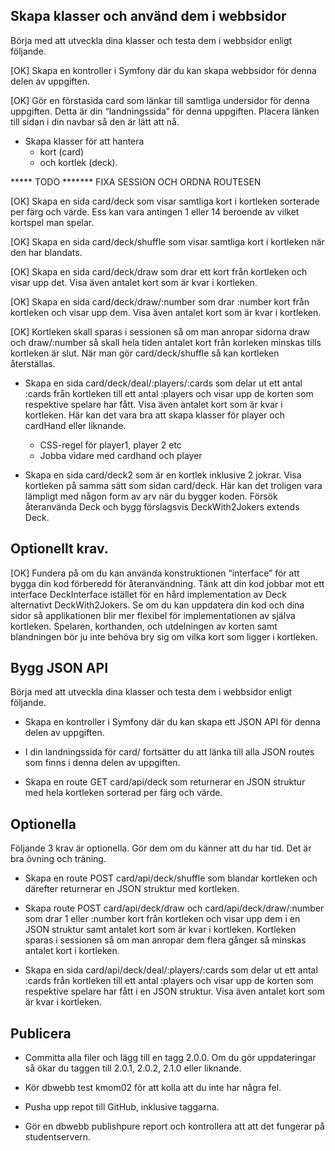 Skapa klasser och använd dem i webbsidor
----------------------------------------

Börja med att utveckla dina klasser och testa dem i webbsidor enligt följande.

[OK] Skapa en kontroller i Symfony där du kan skapa webbsidor för denna delen av uppgiften.

[OK] Gör en förstasida card som länkar till samtliga undersidor för denna uppgiften. Detta är din “landningssida” för denna uppgiften. Placera länken till sidan i din navbar så den är lätt att nå.

* Skapa klasser för att hantera 
    * kort (card) 
    * och kortlek (deck). 

***** TODO *******
FIXA SESSION OCH ORDNA ROUTESEN
    
[OK] Skapa en sida card/deck som visar samtliga kort i kortleken sorterade per färg och värde. Ess kan vara antingen 1 eller 14 beroende av vilket kortspel man spelar.

[OK] Skapa en sida card/deck/shuffle som visar samtliga kort i kortleken när den har blandats.

[OK] Skapa en sida card/deck/draw som drar ett kort från kortleken och visar upp det. Visa även antalet kort som är kvar i kortleken.

[OK] Skapa en sida card/deck/draw/:number som drar :number kort från kortleken och visar upp dem. Visa även antalet kort som är kvar i kortleken.

[OK] Kortleken skall sparas i sessionen så om man anropar sidorna draw och draw/:number så skall hela tiden antalet kort från korleken minskas tills kortleken är slut. När man gör card/deck/shuffle så kan kortleken återställas.

* Skapa en sida card/deck/deal/:players/:cards som delar ut ett antal :cards från kortleken till ett antal :players och visar upp de korten som respektive spelare har fått. Visa även antalet kort som är kvar i kortleken. Här kan det vara bra att skapa klasser för player och cardHand eller liknande.
    * CSS-regel för player1, player 2 etc
    * Jobba vidare med cardhand och player


* Skapa en sida card/deck2 som är en kortlek inklusive 2 jokrar. Visa kortleken på samma sätt som sidan card/deck. Här kan det troligen vara lämpligt med någon form av arv när du bygger koden. Försök återanvända Deck och bygg förslagsvis DeckWith2Jokers extends Deck.

Optionellt krav.
----------------------

[OK] Fundera på om du kan använda konstruktionen “interface” för att bygga din kod förberedd för återanvändning. Tänk att din kod jobbar mot ett interface DeckInterface istället för en hård implementation av Deck alternativt DeckWith2Jokers. Se om du kan uppdatera din kod och dina sidor så applikationen blir mer flexibel för implementationen av själva kortleken. Spelaren, korthanden, och utdelningen av korten samt blandningen bör ju inte behöva bry sig om vilka kort som ligger i kortleken.

Bygg JSON API
---------------

Börja med att utveckla dina klasser och testa dem i webbsidor enligt följande.

* Skapa en kontroller i Symfony där du kan skapa ett JSON API för denna delen av uppgiften.

* I din landningssida för card/ fortsätter du att länka till alla JSON routes som finns i denna delen av uppgiften.

* Skapa en route GET card/api/deck som returnerar en JSON struktur med hela kortleken sorterad per färg och värde.

Optionella
-------------
Följande 3 krav är optionella. Gör dem om du känner att du har tid. Det är bra övning och träning.

* Skapa en route POST card/api/deck/shuffle som blandar kortleken och därefter returnerar en JSON struktur med kortleken.

* Skapa route POST card/api/deck/draw och card/api/deck/draw/:number som drar 1 eller :number kort från kortleken och visar upp dem i en JSON struktur samt antalet kort som är kvar i kortleken. Kortleken sparas i sessionen så om man anropar dem flera gånger så minskas antalet kort i kortleken.

* Skapa en sida card/api/deck/deal/:players/:cards som delar ut ett antal :cards från kortleken till ett antal :players och visar upp de korten som respektive spelare har fått i en JSON struktur. Visa även antalet kort som är kvar i kortleken.

Publicera
-------------

* Committa alla filer och lägg till en tagg 2.0.0. Om du gör uppdateringar så ökar du taggen till 2.0.1, 2.0.2, 2.1.0 eller liknande.

* Kör dbwebb test kmom02 för att kolla att du inte har några fel.

* Pusha upp repot till GitHub, inklusive taggarna.

* Gör en dbwebb publishpure report och kontrollera att att det fungerar på studentservern.
